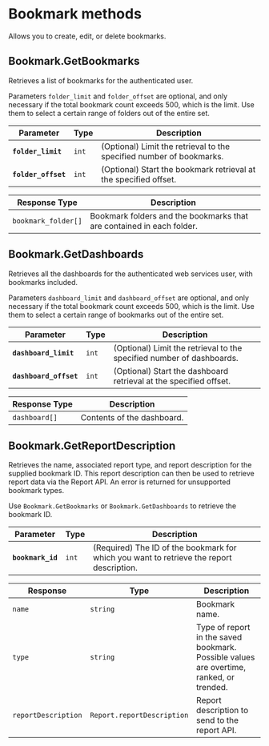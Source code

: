 # Bookmark methods

Allows you to create, edit, or delete bookmarks.

## Bookmark.GetBookmarks

Retrieves a list of bookmarks for the authenticated user.

Parameters `folder_limit` and `folder_offset` are optional, and only necessary if the total bookmark count exceeds 500, which is the limit. Use them to select a certain range of folders out of the entire set.

|Parameter|Type|Description|
|----|----|-----------|
| **`folder_limit`** |`int` | (Optional) Limit the retrieval to the specified number of bookmarks. |
| **`folder_offset`** |`int` | (Optional) Start the bookmark retrieval at the specified offset. |

|Response Type|Description|
|----|-----------|
| `bookmark_folder[]`|Bookmark folders and the bookmarks that are contained in each folder.|

## Bookmark.GetDashboards

Retrieves all the dashboards for the authenticated web services user, with bookmarks included.

Parameters `dashboard_limit` and `dashboard_offset` are optional, and only necessary if the total bookmark count exceeds 500, which is the limit. Use them to select a certain range of bookmarks out of the entire set.

|Parameter|Type|Description|
|----|----|-----------|
|**`dashboard_limit`** |`int` |(Optional) Limit the retrieval to the specified number of dashboards.|
|**`dashboard_offset`** |`int` |(Optional) Start the dashboard retrieval at the specified offset.|

|Response Type|Description|
|----|-----------|
| `dashboard[]`|Contents of the dashboard.|

## Bookmark.GetReportDescription

Retrieves the name, associated report type, and report description for the supplied bookmark ID. This report description can then be used to retrieve report data via the Report API. An error is returned for unsupported bookmark types.

Use `Bookmark.GetBookmarks` or `Bookmark.GetDashboards` to retrieve the bookmark ID.

|Parameter|Type|Description|
|----|----|-----------|
| **`bookmark_id`** |`int` |(Required) The ID of the bookmark for which you want to retrieve the report description.|

|Response|Type|Description|
|----|----|-----------|
| `name` |`string` |Bookmark name.|
| `type` |`string` |Type of report in the saved bookmark. Possible values are overtime, ranked, or trended.|
|`reportDescription` |`Report.reportDescription`|Report description to send to the report API.|

